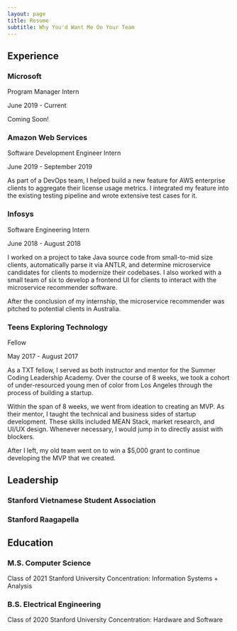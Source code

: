 ```yaml
---
layout: page
title: Resume
subtitle: Why You'd Want Me On Your Team
---
```

## Experience

### Microsoft

Program Manager Intern

June 2019 - Current

Coming Soon!

### Amazon Web Services

Software Development Engineer Intern

June 2019 - September 2019

As part of a DevOps team, I helped build a new feature for AWS enterprise clients to aggregate their license usage metrics.
I integrated my feature into the existing testing pipeline and wrote extensive test cases for it.

### Infosys

Software Engineering Intern

June 2018 - August 2018

I worked on a project to take Java source code from small-to-mid size clients, automatically parse it via ANTLR, and determine microservice candidates for clients to modernize their codebases. I also worked with a small team of six to develop a frontend UI for clients to interact with the microservice recommender software.

After the conclusion of my internship, the microservice recommender was pitched to potential clients in Australia.

### Teens Exploring Technology

Fellow

May 2017 - August 2017

As a TXT fellow, I served as both instructor and mentor for the Summer Coding Leadership Academy. Over the course of 8 weeks, we took a cohort of under-resourced young men of color from Los Angeles through the process of building a startup.

Within the span of 8 weeks, we went from ideation to creating an MVP. As their mentor, I taught the technical and business sides of startup development. These skills included MEAN Stack, market research, and UI/UX design. Whenever necessary, I would jump in to directly assist with blockers.

After I left, my old team went on to win a $5,000 grant to continue developing the MVP that we created.

## Leadership

### Stanford Vietnamese Student Association

### Stanford Raagapella

## Education

### M.S. Computer Science

Class of 2021
Stanford University
Concentration: Information Systems + Analysis

### B.S. Electrical Engineering

Class of 2020
Stanford University
Concentration: Hardware and Software
